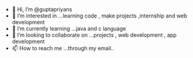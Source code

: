 - 👋 Hi, I’m @guptapriyans
- 👀 I’m interested in ...learning code , make projects ,internship and web development
- 🌱 I’m currently learning ...java and c language 
- 💞️ I’m looking to collaborate on ...projects , web development , app development
- 📫 How to reach me ...through my email..

<!---
guptapriyans/guptapriyans is a ✨ special ✨ repository because its `README.md` (this file) appears on your GitHub profile.
You can click the Preview link to take a look at your changes.
--->
